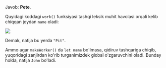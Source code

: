 Javob: **Pete**.

Quyidagi koddagi `work()` funksiyasi tashqi leksik muhit havolasi orqali kelib chiqqan joydan `name` oladi:

![](lexenv-nested-work.svg)

Demak, natija bu yerda `"Pit"`.

Ammo agar `makeWorker()` da `let name` bo'lmasa, qidiruv tashqariga chiqib, yuqoridagi zanjirdan ko'rib turganimizdek global o'zgaruvchini oladi. Bunday holda, natija `John` bo'ladi.
